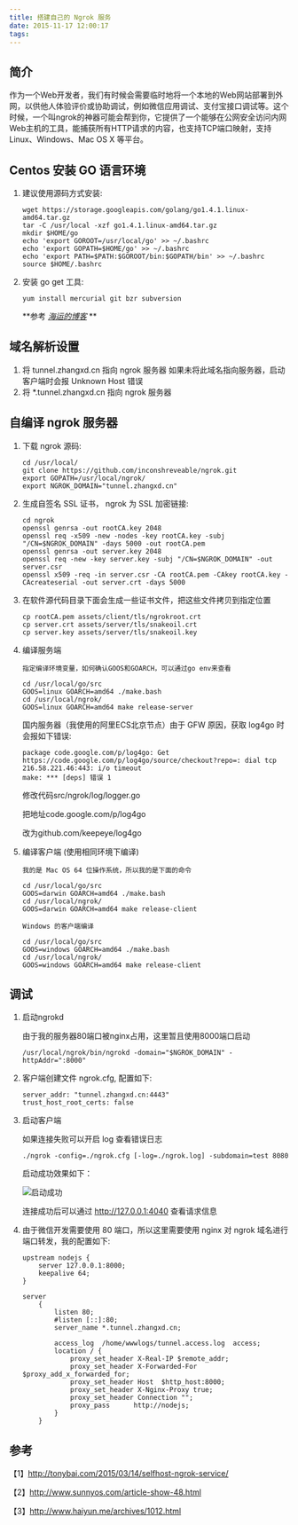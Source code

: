 ```yaml
---
title: 搭建自己的 Ngrok 服务
date: 2015-11-17 12:00:17
tags:
---
```


## 简介
作为一个Web开发者，我们有时候会需要临时地将一个本地的Web网站部署到外网，以供他人体验评价或协助调试，例如微信应用调试、支付宝接口调试等。这个时候，一个叫ngrok的神器可能会帮到你，它提供了一个能够在公网安全访问内网Web主机的工具，能捕获所有HTTP请求的内容，也支持TCP端口映射，支持Linux、Windows、Mac OS X 等平台。
<!--more-->
## Centos 安装 GO 语言环境

1. 建议使用源码方式安装:

   ```
   wget https://storage.googleapis.com/golang/go1.4.1.linux-amd64.tar.gz
   tar -C /usr/local -xzf go1.4.1.linux-amd64.tar.gz
   mkdir $HOME/go
   echo 'export GOROOT=/usr/local/go' >> ~/.bashrc
   echo 'export GOPATH=$HOME/go' >> ~/.bashrc
   echo 'export PATH=$PATH:$GOROOT/bin:$GOPATH/bin' >> ~/.bashrc
   source $HOME/.bashrc
   ```
2. 安装 go get 工具:

   ```
   yum install mercurial git bzr subversion
   ```
   **参考 *[海运的博客](http://www.haiyun.me/archives/1009.html)* **

## 域名解析设置
1. 将 tunnel.zhangxd.cn 指向 ngrok 服务器
如果未将此域名指向服务器，启动客户端时会报 Unknown Host 错误
2. 将 *.tunnel.zhangxd.cn 指向 ngrok 服务器

## 自编译 ngrok 服务器
1. 下载 ngrok 源码:

	```
	cd /usr/local/
	git clone https://github.com/inconshreveable/ngrok.git
	export GOPATH=/usr/local/ngrok/
	export NGROK_DOMAIN="tunnel.zhangxd.cn"
	```

2. 生成自签名 SSL 证书， ngrok 为 SSL 加密链接:

	```
	cd ngrok
	openssl genrsa -out rootCA.key 2048
	openssl req -x509 -new -nodes -key rootCA.key -subj "/CN=$NGROK_DOMAIN" -days 5000 -out rootCA.pem
	openssl genrsa -out server.key 2048
	openssl req -new -key server.key -subj "/CN=$NGROK_DOMAIN" -out server.csr
	openssl x509 -req -in server.csr -CA rootCA.pem -CAkey rootCA.key -CAcreateserial -out server.crt -days 5000
	```
3. 在软件源代码目录下面会生成一些证书文件，把这些文件拷贝到指定位置

   ```
   cp rootCA.pem assets/client/tls/ngrokroot.crt
   cp server.crt assets/server/tls/snakeoil.crt
   cp server.key assets/server/tls/snakeoil.key
   ```
4. 编译服务端

	`指定编译环境变量，如何确认GOOS和GOARCH，可以通过go env来查看`

	```
	cd /usr/local/go/src
	GOOS=linux GOARCH=amd64 ./make.bash
	cd /usr/local/ngrok/
	GOOS=linux GOARCH=amd64 make release-server
	```
	国内服务器（我使用的阿里ECS北京节点）由于 GFW 原因，获取 log4go 时会报如下错误:

	```
	package code.google.com/p/log4go: Get https://code.google.com/p/log4go/source/checkout?repo=: dial tcp 216.58.221.46:443: i/o timeout
	make: *** [deps] 错误 1
	```
	修改代码src/ngrok/log/logger.go

	把地址code.google.com/p/log4go

	改为github.com/keepeye/log4go
5. 编译客户端 (使用相同环境下编译)

	`我的是 Mac OS 64 位操作系统，所以我的是下面的命令`

	```
	cd /usr/local/go/src
	GOOS=darwin GOARCH=amd64 ./make.bash
	cd /usr/local/ngrok/
	GOOS=darwin GOARCH=amd64 make release-client
	```
	`Windows 的客户端编译`

	```
	cd /usr/local/go/src
	GOOS=windows GOARCH=amd64 ./make.bash
	cd /usr/local/ngrok/
	GOOS=windows GOARCH=amd64 make release-client
	```

## 调试
1. 启动ngrokd

	由于我的服务器80端口被nginx占用，这里暂且使用8000端口启动

	```
	/usr/local/ngrok/bin/ngrokd -domain="$NGROK_DOMAIN" -httpAddr=":8000"
	```
2. 客户端创建文件 ngrok.cfg, 配置如下:

	```
	server_addr: "tunnel.zhangxd.cn:4443"
	trust_host_root_certs: false
	```

3. 启动客户端

	如果连接失败可以开启 log 查看错误日志

	```
	./ngrok -config=./ngrok.cfg [-log=./ngrok.log] -subdomain=test 8080
	```
	启动成功效果如下：

	![启动成功](http://7lrzeu.com1.z0.glb.clouddn.com/ngrok_success.png)

	连接成功后可以通过 http://127.0.0.1:4040 查看请求信息
4. 由于微信开发需要使用 80 端口，所以这里需要使用 nginx 对 ngrok 域名进行端口转发，我的配置如下:

	```
	upstream nodejs {
		server 127.0.0.1:8000;
		keepalive 64;
	}

	server
		{
			listen 80;
			#listen [::]:80;
			server_name *.tunnel.zhangxd.cn;

			access_log  /home/wwwlogs/tunnel.access.log  access;
			location / {
            	proxy_set_header X-Real-IP $remote_addr;
            	proxy_set_header X-Forwarded-For $proxy_add_x_forwarded_for;
            	proxy_set_header Host  $http_host:8000;
            	proxy_set_header X-Nginx-Proxy true;
            	proxy_set_header Connection "";
            	proxy_pass      http://nodejs;
			}
    	}
	```

## 参考

【1】<http://tonybai.com/2015/03/14/selfhost-ngrok-service/>

【2】<http://www.sunnyos.com/article-show-48.html>

【3】<http://www.haiyun.me/archives/1012.html>
